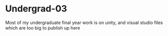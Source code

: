 # Undergrad-03

Most of my undergraduate final year work is on unity, and visual studio files which are too big to publish up here
